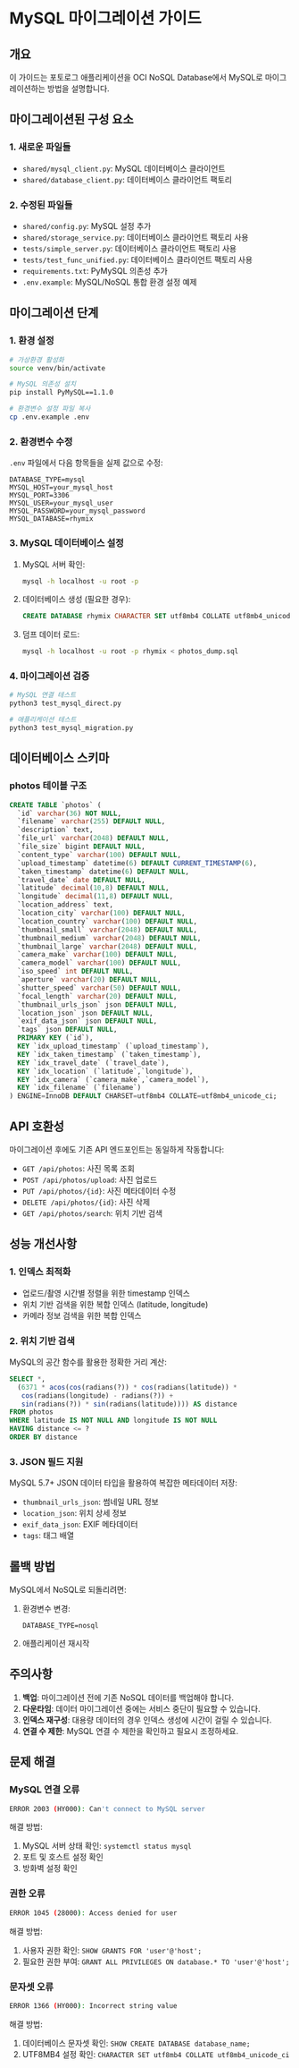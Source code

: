 # MySQL 마이그레이션 가이드

## 개요

이 가이드는 포토로그 애플리케이션을 OCI NoSQL Database에서 MySQL로 마이그레이션하는 방법을 설명합니다.

## 마이그레이션된 구성 요소

### 1. 새로운 파일들

- `shared/mysql_client.py`: MySQL 데이터베이스 클라이언트
- `shared/database_client.py`: 데이터베이스 클라이언트 팩토리

### 2. 수정된 파일들

- `shared/config.py`: MySQL 설정 추가
- `shared/storage_service.py`: 데이터베이스 클라이언트 팩토리 사용
- `tests/simple_server.py`: 데이터베이스 클라이언트 팩토리 사용
- `tests/test_func_unified.py`: 데이터베이스 클라이언트 팩토리 사용
- `requirements.txt`: PyMySQL 의존성 추가
- `.env.example`: MySQL/NoSQL 통합 환경 설정 예제

## 마이그레이션 단계

### 1. 환경 설정

```bash
# 가상환경 활성화
source venv/bin/activate

# MySQL 의존성 설치
pip install PyMySQL==1.1.0

# 환경변수 설정 파일 복사
cp .env.example .env
```

### 2. 환경변수 수정

`.env` 파일에서 다음 항목들을 실제 값으로 수정:

```env
DATABASE_TYPE=mysql
MYSQL_HOST=your_mysql_host
MYSQL_PORT=3306
MYSQL_USER=your_mysql_user
MYSQL_PASSWORD=your_mysql_password
MYSQL_DATABASE=rhymix
```

### 3. MySQL 데이터베이스 설정

1. MySQL 서버 확인:
   ```bash
   mysql -h localhost -u root -p
   ```

2. 데이터베이스 생성 (필요한 경우):
   ```sql
   CREATE DATABASE rhymix CHARACTER SET utf8mb4 COLLATE utf8mb4_unicode_ci;
   ```

3. 덤프 데이터 로드:
   ```bash
   mysql -h localhost -u root -p rhymix < photos_dump.sql
   ```

### 4. 마이그레이션 검증

```bash
# MySQL 연결 테스트
python3 test_mysql_direct.py

# 애플리케이션 테스트
python3 test_mysql_migration.py
```

## 데이터베이스 스키마

### photos 테이블 구조

```sql
CREATE TABLE `photos` (
  `id` varchar(36) NOT NULL,
  `filename` varchar(255) DEFAULT NULL,
  `description` text,
  `file_url` varchar(2048) DEFAULT NULL,
  `file_size` bigint DEFAULT NULL,
  `content_type` varchar(100) DEFAULT NULL,
  `upload_timestamp` datetime(6) DEFAULT CURRENT_TIMESTAMP(6),
  `taken_timestamp` datetime(6) DEFAULT NULL,
  `travel_date` date DEFAULT NULL,
  `latitude` decimal(10,8) DEFAULT NULL,
  `longitude` decimal(11,8) DEFAULT NULL,
  `location_address` text,
  `location_city` varchar(100) DEFAULT NULL,
  `location_country` varchar(100) DEFAULT NULL,
  `thumbnail_small` varchar(2048) DEFAULT NULL,
  `thumbnail_medium` varchar(2048) DEFAULT NULL,
  `thumbnail_large` varchar(2048) DEFAULT NULL,
  `camera_make` varchar(100) DEFAULT NULL,
  `camera_model` varchar(100) DEFAULT NULL,
  `iso_speed` int DEFAULT NULL,
  `aperture` varchar(20) DEFAULT NULL,
  `shutter_speed` varchar(50) DEFAULT NULL,
  `focal_length` varchar(20) DEFAULT NULL,
  `thumbnail_urls_json` json DEFAULT NULL,
  `location_json` json DEFAULT NULL,
  `exif_data_json` json DEFAULT NULL,
  `tags` json DEFAULT NULL,
  PRIMARY KEY (`id`),
  KEY `idx_upload_timestamp` (`upload_timestamp`),
  KEY `idx_taken_timestamp` (`taken_timestamp`),
  KEY `idx_travel_date` (`travel_date`),
  KEY `idx_location` (`latitude`,`longitude`),
  KEY `idx_camera` (`camera_make`,`camera_model`),
  KEY `idx_filename` (`filename`)
) ENGINE=InnoDB DEFAULT CHARSET=utf8mb4 COLLATE=utf8mb4_unicode_ci;
```

## API 호환성

마이그레이션 후에도 기존 API 엔드포인트는 동일하게 작동합니다:

- `GET /api/photos`: 사진 목록 조회
- `POST /api/photos/upload`: 사진 업로드
- `PUT /api/photos/{id}`: 사진 메타데이터 수정
- `DELETE /api/photos/{id}`: 사진 삭제
- `GET /api/photos/search`: 위치 기반 검색

## 성능 개선사항

### 1. 인덱스 최적화

- 업로드/촬영 시간별 정렬을 위한 timestamp 인덱스
- 위치 기반 검색을 위한 복합 인덱스 (latitude, longitude)
- 카메라 정보 검색을 위한 복합 인덱스

### 2. 위치 기반 검색

MySQL의 공간 함수를 활용한 정확한 거리 계산:

```sql
SELECT *,
  (6371 * acos(cos(radians(?)) * cos(radians(latitude)) *
   cos(radians(longitude) - radians(?)) +
   sin(radians(?)) * sin(radians(latitude)))) AS distance
FROM photos
WHERE latitude IS NOT NULL AND longitude IS NOT NULL
HAVING distance <= ?
ORDER BY distance
```

### 3. JSON 필드 지원

MySQL 5.7+ JSON 데이터 타입을 활용하여 복잡한 메타데이터 저장:

- `thumbnail_urls_json`: 썸네일 URL 정보
- `location_json`: 위치 상세 정보
- `exif_data_json`: EXIF 메타데이터
- `tags`: 태그 배열

## 롤백 방법

MySQL에서 NoSQL로 되돌리려면:

1. 환경변수 변경:
   ```env
   DATABASE_TYPE=nosql
   ```

2. 애플리케이션 재시작

## 주의사항

1. **백업**: 마이그레이션 전에 기존 NoSQL 데이터를 백업해야 합니다.
2. **다운타임**: 데이터 마이그레이션 중에는 서비스 중단이 필요할 수 있습니다.
3. **인덱스 재구성**: 대용량 데이터의 경우 인덱스 생성에 시간이 걸릴 수 있습니다.
4. **연결 수 제한**: MySQL 연결 수 제한을 확인하고 필요시 조정하세요.

## 문제 해결

### MySQL 연결 오류

```bash
ERROR 2003 (HY000): Can't connect to MySQL server
```

해결 방법:
1. MySQL 서버 상태 확인: `systemctl status mysql`
2. 포트 및 호스트 설정 확인
3. 방화벽 설정 확인

### 권한 오류

```bash
ERROR 1045 (28000): Access denied for user
```

해결 방법:
1. 사용자 권한 확인: `SHOW GRANTS FOR 'user'@'host';`
2. 필요한 권한 부여: `GRANT ALL PRIVILEGES ON database.* TO 'user'@'host';`

### 문자셋 오류

```bash
ERROR 1366 (HY000): Incorrect string value
```

해결 방법:
1. 데이터베이스 문자셋 확인: `SHOW CREATE DATABASE database_name;`
2. UTF8MB4 설정 확인: `CHARACTER SET utf8mb4 COLLATE utf8mb4_unicode_ci`